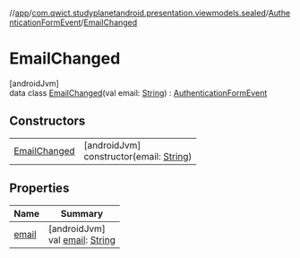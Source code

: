 //[app](../../../../index.md)/[com.qwict.studyplanetandroid.presentation.viewmodels.sealed](../../index.md)/[AuthenticationFormEvent](../index.md)/[EmailChanged](index.md)

# EmailChanged

[androidJvm]\
data class [EmailChanged](index.md)(val email: [String](https://kotlinlang.org/api/latest/jvm/stdlib/kotlin/-string/index.html)) : [AuthenticationFormEvent](../index.md)

## Constructors

| | |
|---|---|
| [EmailChanged](-email-changed.md) | [androidJvm]<br>constructor(email: [String](https://kotlinlang.org/api/latest/jvm/stdlib/kotlin/-string/index.html)) |

## Properties

| Name | Summary |
|---|---|
| [email](email.md) | [androidJvm]<br>val [email](email.md): [String](https://kotlinlang.org/api/latest/jvm/stdlib/kotlin/-string/index.html) |
